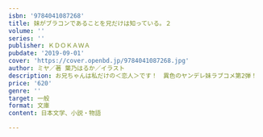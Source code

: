 ```yaml
---
isbn: '9784041087268'
title: 妹がブラコンであることを兄だけは知っている。２
volume: ''
series: ''
publisher: ＫＤＯＫＡＷＡ
pubdate: '2019-09-01'
cover: 'https://cover.openbd.jp/9784041087268.jpg'
author: ミヤ／著 葉乃はるか／イラスト
description: お兄ちゃんは私だけの＜恋人＞です！　異色のヤンデレ妹ラブコメ第2弾！
price: '620'
genre: ''
target: 一般
format: 文庫
content: 日本文学、小説・物語

---
```

